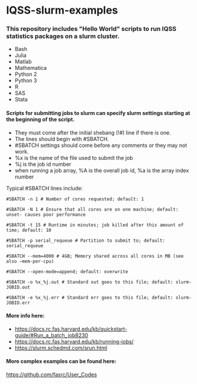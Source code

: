 # IQSS-slurm-examples

### This repository includes "Hello World" scripts to run IQSS statistics packages on a slurm cluster.

* Bash
* Julia
* Matlab
* Mathematica
* Python 2
* Python 3
* R
* SAS
* Stata

#### Scripts for submitting jobs to slurm can specify slurm settings starting at the beginning of the script.
* They must come after the initial shebang (!#) line if there is one.  
* The lines should begin with #SBATCH.
* #SBATCH settings should come before any comments or they may not work.
* %x is the name of the file used to submit the job
* %j is the job id number
* when running a job array, %A is the overall job id, %a is the array index number

Typical #SBATCH lines include:<p>
`#SBATCH -n 1 # Number of cores requested; default: 1`<p>
`#SBATCH -N 1 # Ensure that all cores are on one machine; default: unset- causes poor performance`<p>
`#SBATCH -t 15 # Runtime in minutes; job killed after this amount of time; default: 10`<p>
`#SBATCH -p serial_requeue # Partition to submit to; default: serial_requeue`<p>
`#SBATCH --mem=4000 # 4GB; Memory shared across all cores in MB (see also –mem-per-cpu)`<p>
`#SBATCH --open-mode=append; default: overwrite`<p>
`#SBATCH -o %x_%j.out # Standard out goes to this file; default: slurm-JOBID.out`<p>
`#SBATCH -e %x_%j.err # Standard err goes to this file; default: slurm-JOBID.err`<p>


#### More info here: 
* https://docs.rc.fas.harvard.edu/kb/quickstart-guide/#Run_a_batch_job8230
* https://docs.rc.fas.harvard.edu/kb/running-jobs/
* https://slurm.schedmd.com/srun.html

#### More complex examples can be found here:
https://github.com/fasrc/User_Codes
